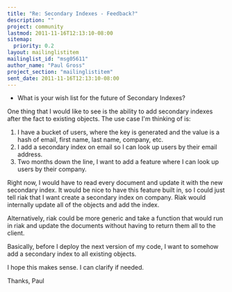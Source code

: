 ```yaml
---
title: "Re: Secondary Indexes - Feedback?"
description: ""
project: community
lastmod: 2011-11-16T12:13:10-08:00
sitemap:
  priority: 0.2
layout: mailinglistitem
mailinglist_id: "msg05611"
author_name: "Paul Gross"
project_section: "mailinglistitem"
sent_date: 2011-11-16T12:13:10-08:00
---
```


 - What is your wish list for the future of Secondary Indexes?

One thing that I would like to see is the ability to add secondary 
indexes after the fact to existing objects. The use case I'm thinking of is:


1. I have a bucket of users, where the key is generated and the value is 
a hash of email, first name, last name, company, etc.
2. I add a secondary index on email so I can look up users by their 
email address.
3. Two months down the line, I want to add a feature where I can look up 
users by their company.


Right now, I would have to read every document and update it with the 
new secondary index. It would be nice to have this feature built in, so 
I could just tell riak that I want create a secondary index on company. 
Riak would internally update all of the objects and add the index.


Alternatively, riak could be more generic and take a function that would 
run in riak and update the documents without having to return them all 
to the client.


Basically, before I deploy the next version of my code, I want to 
somehow add a secondary index to all existing objects.


I hope this makes sense. I can clarify if needed.

Thanks,
Paul
